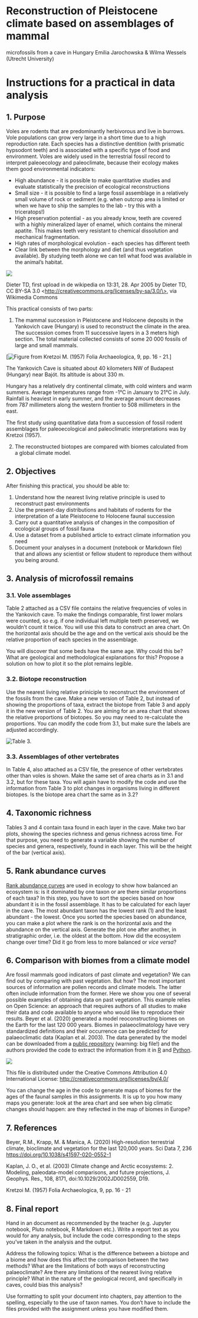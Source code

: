 # Reconstruction of Pleistocene climate based on assemblages of mammal
microfossils from a cave in Hungary
Emilia Jarochowska & Wilma Wessels (Utrecht University)

# Instructions for a practical in data analysis

## 1. Purpose

Voles are rodents that are predominantly herbivorous and live in
burrows. Vole populations can grow very large in a short time due to a
high reproduction rate. Each species has a distinctive dentition (with
prismatic hypsodont teeth) and is associated with a specific type of
food and environment. Voles are widely used in the terrestrial fossil
record to interpret paleoecology and paleoclimate, because their ecology
makes them good environmental indicators:

- High abundance - it is possible to make quantitative studies and
  evaluate statistically the precision of ecological reconstructions
- Small size - it is possible to find a large fossil assemblage in a
  relatively small volume of rock or sediment (e.g. when outcrop area is
  limited or when we have to ship the samples to the lab - try this with
  a triceratops!)
- High preservation potential - as you already know, teeth are covered
  with a highly mineralized layer of enamel, which contains the mineral
  apatite. This makes teeth very resistant to chemical dissolution and
  mechanical fragmentation.
- High rates of morphological evolution - each species has different
  teeth
- Clear link between the morphology and diet (and thus vegetation
  available). By studying teeth alone we can tell what food was
  available in the animal’s habitat.

<div fig-alt="Microtus arvalis sitting in grass">

[![](img/Feldmaus_Microtus_arvalis.jpg)](https://commons.wikimedia.org/wiki/File:Feldmaus_Microtus_arvalis.jpg)

Dieter TD, first upload in de wikipedia on 13:31, 28. Apr 2005 by Dieter
TD, CC BY-SA 3.0 \<http://creativecommons.org/licenses/by-sa/3.0/\>, via
Wikimedia Commons

</div>

This practical consists of two parts:

1.  The mammal succession in Pleistocene and Holocene deposits in the
    Yankovich cave (Hungary) is used to reconstruct the climate in the
    area. The succession comes from 11 successive layers in a 3 meters
    high section. The total material collected consists of some 20 000
    fossils of large and small mammals.

\[<img src="img/Kretzoi.jpg"
data-fig-alt="Relative proportions of voles in the Yankovich cave"
alt="Figure from Kretzoi M. (1957) Folia Archaeologica, 9, pp. 16 - 21." />\]

The Yankovich Cave is situated about 40 kilometers NW of Budapest
(Hungary) near Bajót. Its altitude is about 330 m.

Hungary has a relatively dry continental climate, with cold winters and
warm summers. Average temperatures range from -1°C in January to 21°C in
July. Rainfall is heaviest in early summer, and the average amount
decreases from 787 millimeters along the western frontier to 508
millimeters in the east.

The first study using quantitative data from a succession of fossil
rodent assemblages for paleoecological and paleoclimatic interpretations
was by Kretzoi (1957).

2.  The reconstructed biotopes are compared with biomes calculated from
    a global climate model.

## 2. Objectives

After finishing this practical, you should be able to:

1.  Understand how the nearest living relative principle is used to
    reconstruct past environments
2.  Use the present-day distributions and habitats of rodents for the
    interpretation of a late Pleistocene to Holocene faunal succession
3.  Carry out a quantitative analysis of changes in the composition of
    ecological groups of fossil fauna
4.  Use a dataset from a published article to extract climate
    information you need
5.  Document your analyses in a document (notebook or Markdown file)
    that and allows any scientist or fellow student to reproduce them
    without you being around.

## 3. Analysis of microfossil remains

### 3.1. Vole assemblages

Table 2 attached as a CSV file contains the relative frequencies of
voles in the Yankovich cave. To make the findings comparable, first
lower molars were counted, so e.g. if one individual left multiple teeth
preserved, we wouldn’t count it twice. You will use this data to
construct an area chart. On the horizontal axis should be the age and on
the vertical axis should be the relative proportion of each species in
the assemblage.

You will discover that some beds have the same age. Why could this be?
What are geological and methodological explanations for this? Propose a
solution on how to plot it so the plot remains legible.

### 3.2. Biotope reconstruction

Use the nearest living relative priniciple to reconstruct the
environment of the fossils from the cave. Make a new version of Table 2,
but instead of showing the proportions of taxa, extract the biotope from
Table 3 and apply it in the new version of Table 2. You are aiming for
an area chart that shows the relative proportions of biotopes. So you
may need to re-calculate the proportions. You can modify the code from
3.1, but make sure the labels are adjusted accordingly.

![Table 3.](img/Table3.jpg)

### 3.3. Assemblages of other vertebrates

In Table 4, also attached as a CSV file, the presence of other
vertebrates other than voles is shown. Make the same set of area charts
as in 3.1 and 3.2, but for these taxa. You will again have to modify the
code and use the information from Table 3 to plot changes in organisms
living in different biotopes. Is the biotope area chart the same as in
3.2?

## 4. Taxonomic richness

Tables 3 and 4 contain taxa found in each layer in the cave. Make two
bar plots, showing the species richness and genus richness across time.
For that purpose, you need to generate a variable showing the number of
species and genera, respectively, found in each layer. This will be the
height of the bar (vertical axis).

## 5. Rank abundance curves

[Rank abundance
curves](https://en.wikipedia.org/wiki/Rank_abundance_curve) are used in
ecology to show how balanced an ecosystem is: is it dominated by one
taxon or are there similar proportions of each taxa? In this step, you
have to sort the species based on how abundant it is in the fossil
assemblage. It has to be calculated for each layer in the cave. The most
abundant taxon has the lowest rank (1) and the least abundant - the
lowest. Once you sorted the species based on abundance, you can make a
plot where the rank is on the horizontal axis and the abundance on the
vertical axis. Generate the plot one after another, in stratigraphic
order, i.e. the oldest at the bottom. How did the ecosystem change over
time? Did it go from less to more balanced or *vice versa*?

## 6. Comparison with biomes from a climate model

Are fossil mammals good indicators of past climate and vegetation? We
can find out by comparing with past vegetation. But how? The most
important sources of information are pollen records and climate models.
The latter often include information from the former. Here we show you
one of several possible examples of obtaining data on past vegetation.
This example relies on Open Science: an approach that requires authors
of all studies to make their data and code available to anyone who would
like to reproduce their results. Beyer et al. (2020) generated a model
reoconstructing biomes on the Earth for the last 120 000 years. Biomes
in palaeoclimatology have very standardized definitions and their
occurrence can be predicted for palaeoclimatic data (Kaplan et
al. 2003). The data generated by the model can be downloaded from a
[public
repository](https://figshare.com/articles/dataset/LateQuaternary_Environment_nc/12293345/4)
(warning: big file!) and the authors provided the code to extract the
information from it in
[R](https://figshare.com/articles/dataset/LateQuaternary_Environment_nc/12293345/4?file=22659941)
and
[Python](https://figshare.com/articles/dataset/LateQuaternary_Environment_nc/12293345/4?file=22659938).

<div fig-alt="Comparison between modelled mid-Holocene and Last Glacial Maximum temperature, precipitation and vegetation (maps), and pollen-based empirical reconstructions (markers; uncertainties not shown). For visualisation purposes, empirical biomes were aggregated to a 2° grid, and the set of 27 simulated biomes was grouped into 9 megabiomes.">

[![](img/41597_2020_552_Fig2_HTML.webp)](https://doi.org/10.1038/s41597-020-0552-1)

This file is distributed under the Creative Commons Attribution 4.0
International License: http://creativecommons.org/licenses/by/4.0/

</div>

You can change the age in the code to generate maps of biomes for the
ages of the faunal samples in this assignments. It is up to you how many
maps you generate: look at the area chart and see when big climatic
changes should happen: are they reflected in the map of biomes in
Europe?

## 7. References

Beyer, R.M., Krapp, M. & Manica, A. (2020) High-resolution terrestrial
climate, bioclimate and vegetation for the last 120,000 years. Sci Data
7, 236 https://doi.org/10.1038/s41597-020-0552-1

Kaplan, J. O., et al. (2003) Climate change and Arctic ecosystems: 2.
Modeling, paleodata-model comparisons, and future projections, J.
Geophys. Res., 108, 8171, doi:10.1029/2002JD002559, D19.

Kretzoi M. (1957) Folia Archaeologica, 9, pp. 16 - 21

## 8. Final report

Hand in an document as recommended by the teacher (e.g. Jupyter
notebook, Pluto notebook, R Markdown etc.). Write a report text as you
would for any analysis, but include the code corresponding to the steps
you’ve taken in the analysis and the output.

Address the following topics: What is the difference between a biotope
and a biome and how does this affect the comparison between the two
methods? What are the limitations of both ways of reconstructing
palaeoclimate? Are there any limitations of the nearest living relative
principle? What in the nature of the geological record, and specifically
in caves, could bias this analysis?

Use formatting to split your document into chapters, pay attention to
the spelling, especially to the use of taxon names. You don’t have to
include the files provided with the assignment unless you have modified
them.
